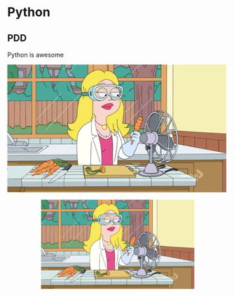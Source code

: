 # Python 
## PDD
Python is awesome

![alt text](https://github.com/andresvanegas19/holbertonschool-higher_level_programming/blob/master/0x07-python-test_driven_development/tests/giphy-4.gif)

<p align="center">
  <img src="https://github.com/andresvanegas19/holbertonschool-higher_level_programming/blob/master/0x07-python-test_driven_development/tests/giphy-4.gif" width="350" title="hover text">
</p>